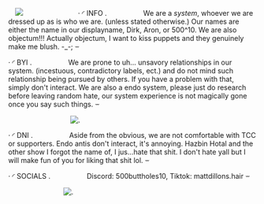  ![](https://file.garden/ZhFz5XtGggibKC4O/Untitled316_20241207231611.png)
 
 
 
 
 
 
‧ ◜ INFO .
     We are a *system*, whoever we are dressed up as is who we are. (unless stated otherwise.) Our names are either the name in our displayname, Dirk, Aron, or 500^10. We are also objectum!!! Actually objectum, I want to kiss puppets and they genuinely make me blush. -_-; ⏖

   ‧ ◜ BYI .
     We are prone to uh... unsavory relationships in our system. (incestuous, contradictory labels, ect.) and do not mind such relationship being pursued by others. If you have a problem with that, simply don't interact. We are also a endo system, please just do research before leaving random hate, our system experience is not magically gone once you say such things.  ⏖

         ![.]()

‧ ◜ DNI .
     Aside from the obvious, we are not comfortable with TCC or supporters. Endo antis don't interact, it's annoying. Hazbin Hotal and the other show I forgot the name of, I jus...hate that shit. I don't hate yall but I will make fun of you for liking that shit lol.   ⏖

   ‧ ◜ SOCIALS .
     Discord: 500buttholes10, Tiktok: mattdillons.hair  ⏖




        ![.](https://file.garden/ZhFz5XtGggibKC4O/Untitled314_20241207144346.png)

        
